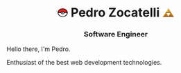 
<h1 align="center"><img align="" src="./github/pokeball.png" width="23" height="22"> Pedro Zocatelli <img align="" src="./github/triforce.png" width="26" height="20"></h1>
<h3 align="center">Software Engineer</h3>

Hello there, I'm Pedro.

Enthusiast of the best web development technologies.
